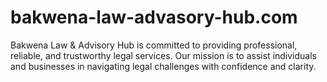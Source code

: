 # bakwena-law-advasory-hub.com
Bakwena Law &amp; Advisory Hub is committed to providing professional, reliable, and trustworthy legal services. Our mission is to assist individuals and businesses in navigating legal challenges with confidence and clarity.
